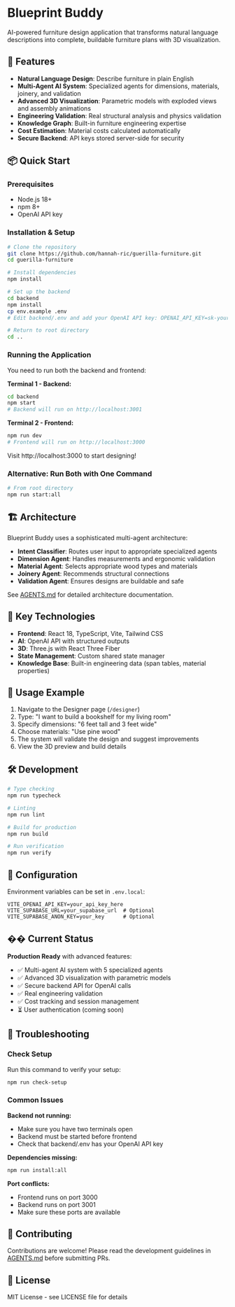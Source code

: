 # Blueprint Buddy

AI-powered furniture design application that transforms natural language descriptions into complete, buildable furniture plans with 3D visualization.

## 🚀 Features

- **Natural Language Design**: Describe furniture in plain English
- **Multi-Agent AI System**: Specialized agents for dimensions, materials, joinery, and validation
- **Advanced 3D Visualization**: Parametric models with exploded views and assembly animations
- **Engineering Validation**: Real structural analysis and physics validation
- **Knowledge Graph**: Built-in furniture engineering expertise
- **Cost Estimation**: Material costs calculated automatically
- **Secure Backend**: API keys stored server-side for security

## 📦 Quick Start

### Prerequisites
- Node.js 18+ 
- npm 8+
- OpenAI API key

### Installation & Setup

```bash
# Clone the repository
git clone https://github.com/hannah-ric/guerilla-furniture.git
cd guerilla-furniture

# Install dependencies
npm install

# Set up the backend
cd backend
npm install
cp env.example .env
# Edit backend/.env and add your OpenAI API key: OPENAI_API_KEY=sk-your-key

# Return to root directory
cd ..
```

### Running the Application

You need to run both the backend and frontend:

**Terminal 1 - Backend:**
```bash
cd backend
npm start
# Backend will run on http://localhost:3001
```

**Terminal 2 - Frontend:**
```bash
npm run dev
# Frontend will run on http://localhost:3000
```

Visit http://localhost:3000 to start designing!

### Alternative: Run Both with One Command

```bash
# From root directory
npm run start:all
```

## 🏗️ Architecture

Blueprint Buddy uses a sophisticated multi-agent architecture:

- **Intent Classifier**: Routes user input to appropriate specialized agents
- **Dimension Agent**: Handles measurements and ergonomic validation
- **Material Agent**: Selects appropriate wood types and materials
- **Joinery Agent**: Recommends structural connections
- **Validation Agent**: Ensures designs are buildable and safe

See [AGENTS.md](./AGENTS.md) for detailed architecture documentation.

## 🌟 Key Technologies

- **Frontend**: React 18, TypeScript, Vite, Tailwind CSS
- **AI**: OpenAI API with structured outputs
- **3D**: Three.js with React Three Fiber
- **State Management**: Custom shared state manager
- **Knowledge Base**: Built-in engineering data (span tables, material properties)

## 📝 Usage Example

1. Navigate to the Designer page (`/designer`)
2. Type: "I want to build a bookshelf for my living room"
3. Specify dimensions: "6 feet tall and 3 feet wide"
4. Choose materials: "Use pine wood"
5. The system will validate the design and suggest improvements
6. View the 3D preview and build details

## 🛠️ Development

```bash
# Type checking
npm run typecheck

# Linting
npm run lint

# Build for production
npm run build

# Run verification
npm run verify
```

## 🔧 Configuration

Environment variables can be set in `.env.local`:

```env
VITE_OPENAI_API_KEY=your_api_key_here
VITE_SUPABASE_URL=your_supabase_url  # Optional
VITE_SUPABASE_ANON_KEY=your_key      # Optional
```

## �� Current Status

**Production Ready** with advanced features:
- ✅ Multi-agent AI system with 5 specialized agents
- ✅ Advanced 3D visualization with parametric models
- ✅ Secure backend API for OpenAI calls
- ✅ Real engineering validation
- ✅ Cost tracking and session management
- ⏳ User authentication (coming soon)

## 🔧 Troubleshooting

### Check Setup
Run this command to verify your setup:
```bash
npm run check-setup
```

### Common Issues

**Backend not running:**
- Make sure you have two terminals open
- Backend must be started before frontend
- Check that backend/.env has your OpenAI API key

**Dependencies missing:**
```bash
npm run install:all
```

**Port conflicts:**
- Frontend runs on port 3000
- Backend runs on port 3001
- Make sure these ports are available

## 🤝 Contributing

Contributions are welcome! Please read the development guidelines in [AGENTS.md](./AGENTS.md) before submitting PRs.

## 📄 License

MIT License - see LICENSE file for details
